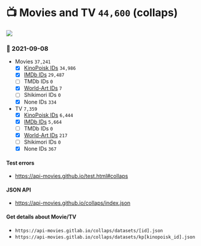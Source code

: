 # :tv: Movies and TV `44,600` (collaps)

<a href="https://API-Movies.github.io"><img src="https://API-Movies.github.io/banner.png?cache"></a>

### :date: 2021-09-08
- Movies `37,241`
  - [x] <a href="https://API-Movies.github.io/collaps/movie_kinopoisk_ids.json">KinoPoisk IDs</a> `34,986`
  - [x] <a href="https://API-Movies.github.io/collaps/movie_imdb_ids.json">IMDb IDs</a> `29,487`
  - [ ] TMDb IDs `0`
  - [x] <a href="https://API-Movies.github.io/collaps/movie_world_art_ids.json">World-Art IDs</a> `7`
  - [ ] Shikimori IDs `0`
  - [x] None IDs `334`
- TV `7,359`
  - [x] <a href="https://API-Movies.github.io/collaps/tv_kinopoisk_ids.json">KinoPoisk IDs</a> `6,444`
  - [x] <a href="https://API-Movies.github.io/collaps/tv_imdb_ids.json">IMDb IDs</a> `5,664`
  - [ ] TMDb IDs `0`
  - [x] <a href="https://API-Movies.github.io/collaps/tv_world_art_ids.json">World-Art IDs</a> `217`
  - [ ] Shikimori IDs `0`
  - [x] None IDs `367`
#### Test errors
- <a href='https://api-movies.github.io/test.html#collaps'>https://api-movies.github.io/test.html#collaps</a>
#### JSON API
- <a href='https://api-movies.github.io/collaps/index.json'>https://api-movies.github.io/collaps/index.json</a>
#### Get details about Movie/TV
- `https://api-movies.gitlab.io/collaps/datasets/[id].json`
- `https://api-movies.gitlab.io/collaps/datasets/kp[kinopoisk_id].json`
